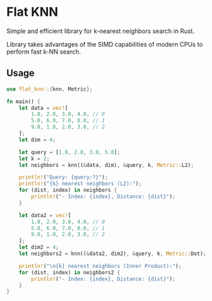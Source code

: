 # Flat KNN

Simple and efficient library for k-nearest neighbors search in Rust.

Library takes advantages of the SIMD capabilities of modern CPUs to perform fast k-NN search. 

## Usage
```rust
use flat_knn::{knn, Metric};

fn main() {
    let data = vec![
        1.0, 2.0, 3.0, 4.0, // 0
        5.0, 6.0, 7.0, 8.0, // 1
        9.0, 1.0, 2.0, 3.0, // 2
    ];
    let dim = 4;

    let query = [1.0, 2.0, 3.0, 5.0];
    let k = 2;
    let neighbors = knn((&data, dim), &query, k, Metric::L2);

    println!("Query: {query:?}");
    println!("{k} nearest neighbors (L2):");
    for (dist, index) in neighbors {
        println!("- Index: {index}, Distance: {dist}");
    }

    let data2 = vec![
        1.0, 2.0, 3.0, 4.0, // 0
        5.0, 6.0, 7.0, 8.0, // 1
        9.0, 1.0, 2.0, 3.0, // 2
    ];
    let dim2 = 4;
    let neighbors2 = knn((&data2, dim2), &query, k, Metric::Dot);

    println!("\n{k} nearest neighbors (Inner Product):");
    for (dist, index) in neighbors2 {
        println!("- Index: {index}, Distance: {dist}");
    }
}
```